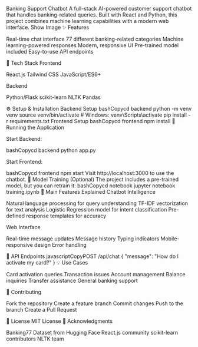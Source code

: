 Banking Support Chatbot
A full-stack AI-powered customer support chatbot that handles banking-related queries. Built with React and Python, this project combines machine learning capabilities with a modern web interface.
Show Image
✨ Features

Real-time chat interface
77 different banking-related categories
Machine learning-powered responses
Modern, responsive UI
Pre-trained model included
Easy-to-use API endpoints

🚀 Tech Stack
Frontend

React.js
Tailwind CSS
JavaScript/ES6+

Backend

Python/Flask
scikit-learn
NLTK
Pandas

⚙️ Setup & Installation
Backend Setup
bashCopycd backend
python -m venv venv
source venv/bin/activate  # Windows: venv\Scripts\activate
pip install -r requirements.txt
Frontend Setup
bashCopycd frontend
npm install
🚀 Running the Application

Start Backend:

bashCopycd backend
python app.py

Start Frontend:

bashCopycd frontend
npm start
Visit http://localhost:3000 to use the chatbot.
🔧 Model Training (Optional)
The project includes a pre-trained model, but you can retrain it:
bashCopycd notebook
jupyter notebook training.ipynb
🌟 Main Features Explained
Chatbot Intelligence

Natural language processing for query understanding
TF-IDF vectorization for text analysis
Logistic Regression model for intent classification
Pre-defined response templates for accuracy

Web Interface

Real-time message updates
Message history
Typing indicators
Mobile-responsive design
Error handling

📡 API Endpoints
javascriptCopyPOST /api/chat
{
    "message": "How do I activate my card?"
}
💡 Use Cases

Card activation queries
Transaction issues
Account management
Balance inquiries
Transfer assistance
General banking support

🤝 Contributing

Fork the repository
Create a feature branch
Commit changes
Push to the branch
Create a Pull Request

📄 License
MIT License
👏 Acknowledgments

Banking77 Dataset from Hugging Face
React.js community
scikit-learn contributors
NLTK team
